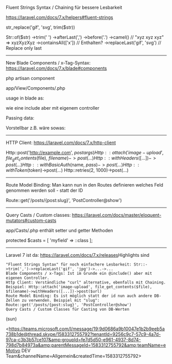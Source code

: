 
Fluent Strings Syntax / Chaining für bessere Lesbarkeit

https://laravel.com/docs/7.x/helpers#fluent-strings

str_replace('gif', 'svg', trim($str))

Str::of($str)
    ->trim(' ')
    ->afterLast(',')
    ->before('.')
    ->camel() // "xyz xyz xyz" => xyzXyzXyz
    ->containsAll(['x']) // Enthalten?
    ->replaceLast('gif', 'svg') // Replace only last


--------

New Blade Components / x-Tag-Syntax: https://laravel.com/docs/7.x/blade#components

php artisan component <name>

app/View/Components/<name>.php

usage in blade as: <x-name />

wie eine include aber mit eigenem controller

Passing data:
<x-name attr="value" :attrib="$value" />

Vorstellbar z.B. wäre sowas: 
<x-thumbnail src="image.png" width="30" height="30" position="cover" />

---------

HTTP Client: https://laravel.com/docs/7.x/http-client

Http::post('http://example.com', $postargs)
Http::attach('image-upload', file_get_contents($file), $filename)->post(...)
Http::withHeaders([...])->post(...)
Http::withBasicAuth($name, $pass)->post(...)
Http::withToken($token)->post(...)
Http::retries(2, 1000)->post(...)

---------

Route Model Binding:
Man kann nun in den Routes definieren welches Feld genommen werden soll - statt der ID

Route::get('/posts/{post:slug}', 'PostController@show')

---------

Query Casts / Custom classes: https://laravel.com/docs/master/eloquent-mutators#custom-casts

app/Casts/<name>.php enthält setter und getter Methoden

protected $casts = [ 'myfield' => <name>::class ];
    

---------------

Laravel 7 ist da: https://laravel.com/docs/7.x/releases​​​​​​​
    Highlights sind

	"Fluent Strings Syntax" für noch einfachere Lesbarkeit: Str::->trim(',')->replaceLast('gif', 'jpg')->...->...
	Blade Components / x-Tags: Ist im Grunde ein @include() aber mit eigenen Controller.
	Http Client: Verständliche "curl" alternative, ebenfalls mit Chaining. Beispiel: Http::attach('image-upload', file_get_contents($file), $filename)->withHeaders([...])->post($url)
	Route Model Binding: Es ist möglich statt der id nun auch andere DB-Zellen zu verwenden. Beispiel mit "slug": Route::get('/posts/{post:slug}', 'PostController@show')
	Query Casts / Custom Classes für Casting von DB-Werten

(sun)


<https://teams.microsoft.com/l/message/19:9d0686a9b10047e1b2b9eeb5a738b1de@thread.skype/1583312755792?tenantId=9256c9c7-57c9-4a7d-97ca-c3b3b57ce107&amp;groupId=fe7d5d50-e961-4937-8d74-798d7b84973a&amp;parentMessageId=1583312755792&amp;teamName=eMotivo DEV Team&amp;channelName=Allgemein&amp;createdTime=1583312755792>
